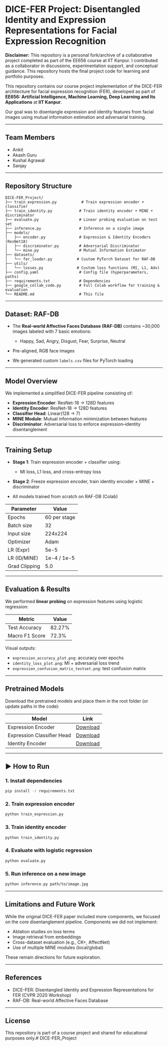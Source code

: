 # DICE-FER Project: Disentangled Identity and Expression Representations for Facial Expression Recognition

**Disclaimer:** This repository is a personal fork/archive of a collaborative project completed as part of the EE656 course at IIT Kanpur. I contributed as a collaborator in discussions, experimentation support, and conceptual guidance.  This repository hosts the final project code for learning and portfolio purposes.

This repository contains our course project implementation of the DICE-FER architecture for facial expression recognition (FER), developed as part of **EE656: Artificial Intelligence, Machine Learning, Deep Learning and Its Applications** at **IIT Kanpur**.

Our goal was to disentangle expression and identity features from facial images using mutual information estimation and adversarial training.

---

##  Team Members

* Ankit
* Akash Guru
* Kushal Agrawal
* Sanjay

---

##  Repository Structure

```
DICE-FER_Project/
├── train_expression.py           # Train expression encoder + classifier
├── train_identity.py            # Train identity encoder + MINE + discriminator
├── evaluate.py                  # Linear probing evaluation on test set
├── inference.py                 # Inference on a single image
├── models/
│   ├── encoder.py               # Expression & Identity Encoders (ResNet18)
│   ├── discriminator.py         # Adversarial Discriminator
│   └── mine.py                  # Mutual Information Estimator
├── datasets/
│   └── fer_loader.py           # Custom PyTorch Dataset for RAF-DB
├── utils/
│   └── losses.py               # Custom loss functions (MI, L1, Adv)
├── config.yaml                  # Config file (hyperparameters, paths)
├── requirements.txt             # Dependencies
├── google_collab_code.py        # Full Colab workflow for training & evaluation
└── README.md                    # This file
```

---

##  Dataset: RAF-DB


* The **Real-world Affective Faces Database (RAF-DB)** contains \~30,000 images labeled with 7 basic emotions:

  * Happy, Sad, Angry, Disgust, Fear, Surprise, Neutral
* Pre-aligned, RGB face images
* We generated custom `labels.csv` files for PyTorch loading

---

##  Model Overview

We implemented a simplified DICE-FER pipeline consisting of:

* **Expression Encoder**: ResNet-18 → 128D features
* **Identity Encoder**: ResNet-18 → 128D features
* **Classifier Head**: Linear(128 → 7)
* **MINE Module**: Mutual information minimization between features
* **Discriminator**: Adversarial loss to enforce expression–identity disentanglement

---

##  Training Setup

* **Stage 1**: Train expression encoder + classifier using:

  * MI loss, L1 loss, and cross-entropy loss
* **Stage 2**: Freeze expression encoder, train identity encoder + MINE + discriminator
* All models trained from scratch on RAF-DB (Colab)

| Parameter     | Value        |
| ------------- | ------------ |
| Epochs        | 60 per stage |
| Batch size    | 32           |
| Input size    | 224x224      |
| Optimizer     | Adam         |
| LR (Expr)     | 5e-5         |
| LR (ID/MINE)  | 1e-4 / 1e-5  |
| Grad Clipping | 5.0          |

---

##  Evaluation & Results

We performed **linear probing** on expression features using logistic regression:

| Metric         | Value  |
| -------------- | ------ |
| Test Accuracy  | 82.27% |
| Macro F1 Score | 72.3%  |

Visual outputs:

* `expression_accuracy_plot.png`: accuracy over epochs
* `identity_loss_plot.png`: MI + adversarial loss trend
* `expression_confusion_matrix_testset.png`: test confusion matrix

---

##  Pretrained Models

Download the pretrained models and place them in the root folder (or update paths in the code):

| Model                      | Link                                                                                         |
| -------------------------- | -------------------------------------------------------------------------------------------- |
| Expression Encoder         | [Download](https://drive.google.com/uc?export=download&id=1wF9gVtHABeM6O2ozJrTe7urDqXJXvuXO) |
| Expression Classifier Head | [Download](https://drive.google.com/uc?export=download&id=1AAJt_b5MrVHNcFyy0cLWUNK9Ufn4DZeL) |
| Identity Encoder           | [Download](https://drive.google.com/uc?export=download&id=14Zv940i78ViRDf88C9C1867E6El2pRu0) |

---

## ▶ How to Run

### 1. Install dependencies

```bash
pip install -r requirements.txt
```

### 2. Train expression encoder

```bash
python train_expression.py
```

### 3. Train identity encoder

```bash
python train_identity.py
```

### 4. Evaluate with logistic regression

```bash
python evaluate.py
```

### 5. Run inference on a new image

```bash
python inference.py path/to/image.jpg
```

---

##  Limitations and Future Work

While the original DICE-FER paper included more components, we focused on the core disentanglement pipeline. Components we did not implement:

* Ablation studies on loss terms
* Image retrieval from embeddings
* Cross-dataset evaluation (e.g., CK+, AffectNet)
* Use of multiple MINE modules (local/global)

These remain directions for future exploration.

---

##  References

* DICE-FER: Disentangled Identity and Expression Representations for FER (CVPR 2020 Workshop)
* RAF-DB: Real-world Affective Faces Database

---

##  License

This repository is part of a course project and shared for educational purposes only.# DICE-FER_Project